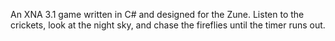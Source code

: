 An XNA 3.1 game written in C# and designed for the Zune. Listen to the crickets, look at the night sky, and chase the fireflies until the timer runs out.